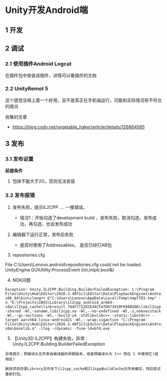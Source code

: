 # Unity开发Android端

## 1 开发




## 2 调试

### 2.1 使用插件Android Logcat

在插件包中安装该插件，详情可以看插件的文档


### 2.2 UnityRemot 5

这个感觉没得上面一个好用，且不是真正在手机端运行，可能和实际情况有不符合的情况

收集的文章

- https://blog.csdn.net/vegetable_haker/article/details/126864565


## 3 发布

### 3.1 发布设置

**前提条件**

1. 包体不能大于2G，否则无法安装


### 3.2 发布报错

1. 发布失败，提示IL2CPP .... 一推错误。

    - 情况1：开始勾选了development build ，发布失败，取消勾选，发布成功，再勾选，也会发布成功

2. 编辑器下运行正常，发布后失败
    
    - 是否时使用了Addressables， 是否已经打AB包

3.  repositories.cfg

File C:\Users\Lenovo\.android\repositories.cfg could not be loaded.
UnityEngine.GUIUtility:ProcessEvent (int,intptr,bool&)


4. NDK问题

```
Exception: Unity.IL2CPP.Building.BuilderFailedException: C:\Program Files\Unity\Hub\Editor\2020.3.40f1c1\Editor\Data\PlaybackEngines\AndroidPlayer\NDK\toolchains\llvm\prebuilt\windows-x86_64\bin\clang++ @"C:\Users\Lenovo\AppData\Local\Temp\tmp77D3.tmp" -o "E:\Projects\CWSS\Library\il2cpp_android_arm64-v8a\il2cpp_cache\linkresult_744F7712D2E44CF47D673819F69A85D6\libil2cpp.so" -shared -Wl,-soname,libil2cpp.so -Wl,--no-undefined -Wl,-z,noexecstack -Wl,--gc-sections -Wl,--build-id -stdlib=libc++ -static-libstdc++ -target aarch64-linux-android21 -Wl,--wrap,sigaction "C:\Program Files\Unity\Hub\Editor\2020.3.40f1c1\Editor\Data\PlaybackEngines\AndroidPlayer\Variations\il2cpp\Development\StaticLibs\arm64-v8a\baselib.a" -llog -rdynamic -fuse-ld=bfd.exe

```

5. 【Unity3D IL2CPP】构建失败，异常：Unity.IL2CPP.Building.BuilderFailedException

```
异常提示：预编译头文件来自编译器的早期版本，或者预编译头为 C++ 而在 C 中使用它(或相反)

删除项目目录Library文件夹下il2cpp_cache和Il2cppBuildCache文件夹缓存，然后尝试重新打包。

```
